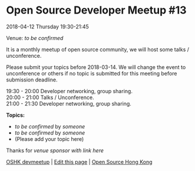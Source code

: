 # Open Source Developer Meetup #13

2018-04-12 Thursday 19:30-21:45

Venue: *to be confirmed*

It is a monthly meetup of open source community, we will host some talks / unconference.

Please submit your topics before 2018-03-14. We will change the event to unconference or others if no topic is submitted for this meeting before submission deadline. 

19:30 - 20:00   Developer networking, group sharing.   
20:00 - 21:00   Talks / Unconference.    
21:00 - 21:30   Developer networking, group sharing.   

**Topics:**

* *to be confirmed* by *someone*
* *to be confirmed* by *someone*
* (Please add your topic here)

Thanks for *venue sponsor with link here*

[OSHK devmeetup](http://devmeetup.opensource.hk) | [Edit this page](https://github.com/opensourcehk/devmeetup/tree/master/YYYY/MM/README.md) | [Open Source Hong Kong](https://opensource.hk)
